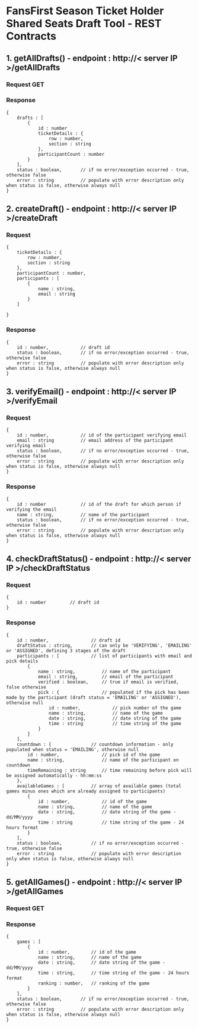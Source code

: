 # FansFirst Season Ticket Holder Shared Seats Draft Tool - REST Contracts

## 1. getAllDrafts() - endpoint : http://< server IP >/getAllDrafts

### Request GET

### Response

```
{
	drafts : [
		{
			id : number
			ticketDetails : {
				row : number,
				section : string
			},
			participantCount : number
		}
	],
	status : boolean,		// if no error/exception occurred - true, otherwise false
	error : string  		// populate with error description only when status is false, otherwise always null
}
```

## 2. createDraft() - endpoint : http://< server IP >/createDraft

### Request

```
{
	ticketDetails : {
		row : number,
		section : string
	},
	participantCount : number,
	participants : [
		{
			name : string,
			email : string
		}
	]

}
```

### Response

```
{
	id : number,			// draft id
	status : boolean,		// if no error/exception occurred - true, otherwise false
	error : string  		// populate with error description only when status is false, otherwise always null
}
```

## 3. verifyEmail() - endpoint : http://< server IP >/verifyEmail

### Request

```
{
	id : number,			// id of the participant verifying email
	email : string			// email address of the participant verifying email
	status : boolean,		// if no error/exception occurred - true, otherwise false
	error : string  		// populate with error description only when status is false, otherwise always null
}

```

### Response

```
{
	id : number				// id of the draft for which person if verifying the email
	name : string,			// name of the participant
	status : boolean,		// if no error/exception occurred - true, otherwise false
	error : string  		// populate with error description only when status is false, otherwise always null
}
```


## 4. checkDraftStatus() - endpoint : http://< server IP >/checkDraftStatus

### Request

```
{
	id : number			// draft id
}
```

### Response 

```
{
	id : number,				// draft id
	draftStatus : string,		// can only be 'VERIFYING', 'EMAILING' or 'ASSIGNED', defining 3 stages of the draft
	participants : [			// list of participants with email and pick details
		{
			name : string,			// name of the participant
			email : string,			// email of the participant
			verified : boolean,		// true if email is verified, false otherwise
			pick : {				// populated if the pick has been made by the participant (draft status = 'EMAILING' or 'ASSIGNED'), otherwise null
				id : number,			// pick number of the game
				name : string,			// name of the game
				date : string,			// date string of the game
				time : string			// time string of the game
			}
		}
	],
	countdown : {				// countdown information - only populated when status = 'EMAILING', otherwise null
		id : number,				// pick id of the game
		name : string,				// name of the participant on countdown
		timeRemaining : string		// time remaining before pick will be assigned automatically - hh:mm:ss
	},
	availableGames : [			// array of available games (total games minus ones which are already assigned to participants)
		{
			id : number,			// id of the game
			name : string,			// name of the game
			date : string,			// date string of the game - dd/MM/yyyy
			time : string			// time string of the game - 24 hours format
		}
	],
	status : boolean,			// if no error/exception occurred - true, otherwise false
	error : string  			// populate with error description only when status is false, otherwise always null
}
```

## 5. getAllGames() - endpoint : http://< server IP >/getAllGames

### Request GET

### Response

```
{
	games : [
		{
			id : number,		// id of the game
			name : string,		// name of the game
			date : string,		// date string of the game - dd/MM/yyyy
			time : string,		// time string of the game - 24 hours format
			ranking : number,	// ranking of the game
		}
	],
	status : boolean,		// if no error/exception occurred - true, otherwise false
	error : string  		// populate with error description only when status is false, otherwise always null	
}
```
